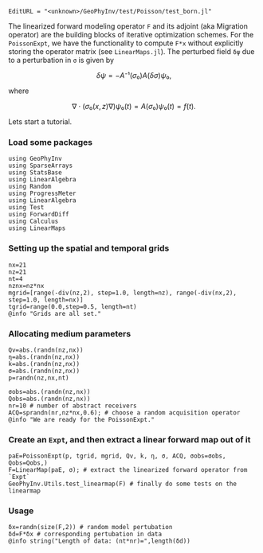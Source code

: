 ```@meta
EditURL = "<unknown>/GeoPhyInv/test/Poisson/test_born.jl"
```

The linearized forward modeling operator `F` and its adjoint (aka Migration operator)
are the building blocks of iterative optimization schemes.
For the `PoissonExpt`, we have the
functionality to compute `F*x` without explicitly storing the operator matrix
(see `LinearMaps.jl`).
The perturbed field `δψ` due to a perturbation in `σ` is given by
```math
δψ=-A⁻¹(σ₀)A(δσ)ψ₀,
```
where
```math
∇⋅(σ₀(x,z)∇) ψ₀(t)=A(σ₀)ψ₀(t)=f(t).
```
Lets start a tutorial.

### Load some packages

````@example test_born
using GeoPhyInv
using SparseArrays
using StatsBase
using LinearAlgebra
using Random
using ProgressMeter
using LinearAlgebra
using Test
using ForwardDiff
using Calculus
using LinearMaps
````

### Setting up the spatial and temporal grids

````@example test_born
nx=21
nz=21
nt=4
nznx=nz*nx
mgrid=[range(-div(nz,2), step=1.0, length=nz), range(-div(nx,2), step=1.0, length=nx)]
tgrid=range(0.0,step=0.5, length=nt)
@info "Grids are all set."
````

### Allocating medium parameters

````@example test_born
Qv=abs.(randn(nz,nx))
η=abs.(randn(nz,nx))
k=abs.(randn(nz,nx))
σ=abs.(randn(nz,nx))
p=randn(nz,nx,nt)

σobs=abs.(randn(nz,nx))
Qobs=abs.(randn(nz,nx))
nr=10 # number of abstract receivers
ACQ=sprandn(nr,nz*nx,0.6); # choose a random acquisition operator
@info "We are ready for the PoissonExpt."
````

### Create an `Expt`, and then extract a linear forward map out of it

````@example test_born
paE=PoissonExpt(p, tgrid, mgrid, Qv, k, η, σ, ACQ, σobs=σobs, Qobs=Qobs,)
F=LinearMap(paE, σ); # extract the linearized forward operator from `Expt`
GeoPhyInv.Utils.test_linearmap(F) # finally do some tests on the linearmap
````

### Usage

````@example test_born
δx=randn(size(F,2)) # random model pertubation
δd=F*δx # corresponding pertubation in data
@info string("Length of data: (nt*nr)=",length(δd))
````


